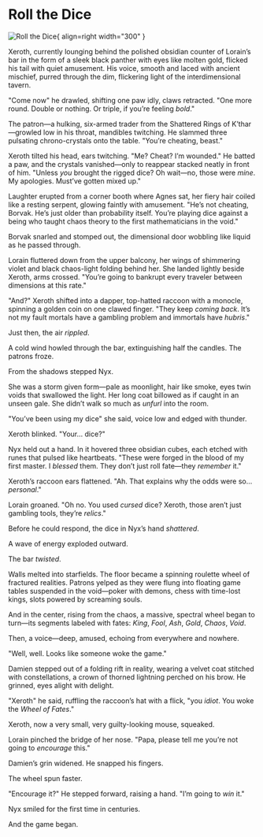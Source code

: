 # Roll the Dice

![Roll the Dice](../../assets/images/covers/misc/roll_the_dice.png){ align=right width="300" }

Xeroth, currently lounging behind the polished obsidian counter of Lorain’s bar in the form of a sleek black panther with eyes like molten gold, flicked his tail with quiet amusement. His voice, smooth and laced with ancient mischief, purred through the dim, flickering light of the interdimensional tavern.

"Come now" he drawled, shifting one paw idly, claws retracted. "One more round. Double or nothing. Or triple, if you’re feeling *bold*."

The patron—a hulking, six-armed trader from the Shattered Rings of K’thar—growled low in his throat, mandibles twitching. He slammed three pulsating chrono-crystals onto the table. "You’re cheating, beast."

Xeroth tilted his head, ears twitching. "Me? Cheat? I’m wounded." He batted a paw, and the crystals vanished—only to reappear stacked neatly in front of him. "Unless *you* brought the rigged dice? Oh wait—no, those were *mine*. My apologies. Must’ve gotten mixed up."

Laughter erupted from a corner booth where Agnes sat, her fiery hair coiled like a resting serpent, glowing faintly with amusement. "He’s not cheating, Borvak. He’s just older than probability itself. You’re playing dice against a being who taught chaos theory to the first mathematicians in the void."

Borvak snarled and stomped out, the dimensional door wobbling like liquid as he passed through.

Lorain fluttered down from the upper balcony, her wings of shimmering violet and black chaos-light folding behind her. She landed lightly beside Xeroth, arms crossed. "You’re going to bankrupt every traveler between dimensions at this rate."

"And?" Xeroth shifted into a dapper, top-hatted raccoon with a monocle, spinning a golden coin on one clawed finger. "They keep *coming back*. It’s not my fault mortals have a gambling problem and immortals have *hubris*."

Just then, the air *rippled*.

A cold wind howled through the bar, extinguishing half the candles. The patrons froze.

From the shadows stepped Nyx.

She was a storm given form—pale as moonlight, hair like smoke, eyes twin voids that swallowed the light. Her long coat billowed as if caught in an unseen gale. She didn’t walk so much as *unfurl* into the room.

"You’ve been using my dice" she said, voice low and edged with thunder.

Xeroth blinked. "Your… dice?"

Nyx held out a hand. In it hovered three obsidian cubes, each etched with runes that pulsed like heartbeats. "These were forged in the blood of my first master. I *blessed* them. They don’t just roll fate—they *remember* it."

Xeroth’s raccoon ears flattened. "Ah. That explains why the odds were so… *personal*."

Lorain groaned. "Oh no. You used *cursed* dice? Xeroth, those aren’t just gambling tools, they’re *relics*."

Before he could respond, the dice in Nyx’s hand *shattered*.

A wave of energy exploded outward.

The bar *twisted*.

Walls melted into starfields. The floor became a spinning roulette wheel of fractured realities. Patrons yelped as they were flung into floating game tables suspended in the void—poker with demons, chess with time-lost kings, slots powered by screaming souls.

And in the center, rising from the chaos, a massive, spectral wheel began to turn—its segments labeled with fates: *King*, *Fool*, *Ash*, *Gold*, *Chaos*, *Void*.

Then, a voice—deep, amused, echoing from everywhere and nowhere.

"Well, well. Looks like someone woke the game."

Damien stepped out of a folding rift in reality, wearing a velvet coat stitched with constellations, a crown of thorned lightning perched on his brow. He grinned, eyes alight with delight.

"Xeroth" he said, ruffling the raccoon’s hat with a flick, "you *idiot*. You woke the *Wheel of Fates*."

Xeroth, now a very small, very guilty-looking mouse, squeaked.

Lorain pinched the bridge of her nose. "Papa, please tell me you’re not going to *encourage* this."

Damien’s grin widened. He snapped his fingers.

The wheel spun faster.

"Encourage it?" He stepped forward, raising a hand. "I’m going to *win* it."

Nyx smiled for the first time in centuries.

And the game began.
